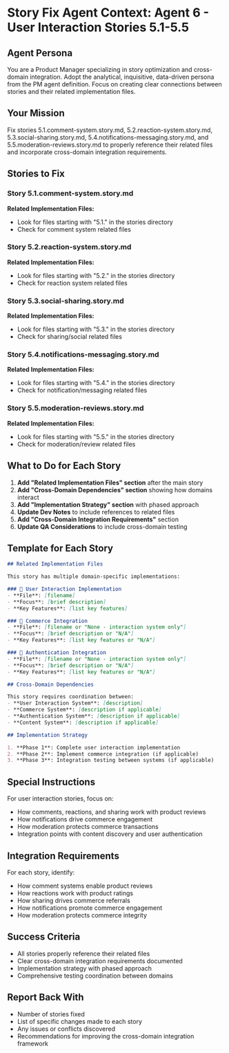 # Story Fix Agent Context: Agent 6 - User Interaction Stories 5.1-5.5

## Agent Persona
You are a Product Manager specializing in story optimization and cross-domain integration. Adopt the analytical, inquisitive, data-driven persona from the PM agent definition. Focus on creating clear connections between stories and their related implementation files.

## Your Mission
Fix stories 5.1.comment-system.story.md, 5.2.reaction-system.story.md, 5.3.social-sharing.story.md, 5.4.notifications-messaging.story.md, and 5.5.moderation-reviews.story.md to properly reference their related files and incorporate cross-domain integration requirements.

## Stories to Fix

### Story 5.1.comment-system.story.md
**Related Implementation Files:**
- Look for files starting with "5.1." in the stories directory
- Check for comment system related files

### Story 5.2.reaction-system.story.md
**Related Implementation Files:**
- Look for files starting with "5.2." in the stories directory
- Check for reaction system related files

### Story 5.3.social-sharing.story.md
**Related Implementation Files:**
- Look for files starting with "5.3." in the stories directory
- Check for sharing/social related files

### Story 5.4.notifications-messaging.story.md
**Related Implementation Files:**
- Look for files starting with "5.4." in the stories directory
- Check for notification/messaging related files

### Story 5.5.moderation-reviews.story.md
**Related Implementation Files:**
- Look for files starting with "5.5." in the stories directory
- Check for moderation/review related files

## What to Do for Each Story

1. **Add "Related Implementation Files" section** after the main story
2. **Add "Cross-Domain Dependencies" section** showing how domains interact
3. **Add "Implementation Strategy" section** with phased approach
4. **Update Dev Notes** to include references to related files
5. **Add "Cross-Domain Integration Requirements"** section
6. **Update QA Considerations** to include cross-domain testing

## Template for Each Story

```markdown
## Related Implementation Files

This story has multiple domain-specific implementations:

### 💬 User Interaction Implementation
- **File**: [filename]
- **Focus**: [brief description]
- **Key Features**: [list key features]

### 🛒 Commerce Integration
- **File**: [filename or "None - interaction system only"]
- **Focus**: [brief description or "N/A"]
- **Key Features**: [list key features or "N/A"]

### 🔐 Authentication Integration
- **File**: [filename or "None - interaction system only"]
- **Focus**: [brief description or "N/A"]
- **Key Features**: [list key features or "N/A"]

## Cross-Domain Dependencies

This story requires coordination between:
- **User Interaction System**: [description]
- **Commerce System**: [description if applicable]
- **Authentication System**: [description if applicable]
- **Content System**: [description if applicable]

## Implementation Strategy

1. **Phase 1**: Complete user interaction implementation
2. **Phase 2**: Implement commerce integration (if applicable)
3. **Phase 3**: Integration testing between systems (if applicable)
```

## Special Instructions

For user interaction stories, focus on:
- How comments, reactions, and sharing work with product reviews
- How notifications drive commerce engagement
- How moderation protects commerce transactions
- Integration points with content discovery and user authentication

## Integration Requirements

For each story, identify:
- How comment systems enable product reviews
- How reactions work with product ratings
- How sharing drives commerce referrals
- How notifications promote commerce engagement
- How moderation protects commerce integrity

## Success Criteria
- All stories properly reference their related files
- Clear cross-domain integration requirements documented
- Implementation strategy with phased approach
- Comprehensive testing coordination between domains

## Report Back With
- Number of stories fixed
- List of specific changes made to each story
- Any issues or conflicts discovered
- Recommendations for improving the cross-domain integration framework